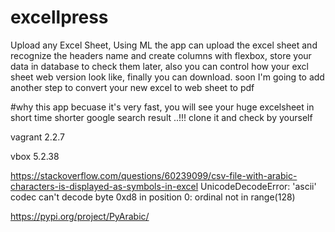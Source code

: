 # excellpress
Upload any Excel Sheet, Using ML the app can upload the excel sheet and recognize the headers name and create columns with flexbox, store your data in database to check them later, also you can control how your excl sheet web version look like, finally you can download. soon I'm going to add another step to convert your new excel to web sheet to pdf  

#why this app
becuase it's very fast, you will see your huge excelsheet in short time shorter  google search result ..!!! clone it and check by yourself


vagrant
2.2.7

vbox
5.2.38

https://stackoverflow.com/questions/60239099/csv-file-with-arabic-characters-is-displayed-as-symbols-in-excel
UnicodeDecodeError: 'ascii' codec can't decode byte 0xd8 in position 0: ordinal not in range(128)

https://pypi.org/project/PyArabic/
